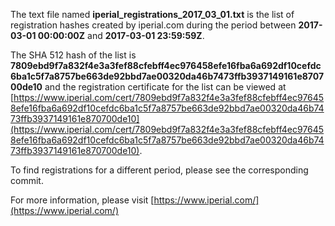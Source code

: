 The text file named **iperial_registrations_2017_03_01.txt** is the list of registration hashes created by iperial.com during the period between **2017-03-01 00:00:00Z** and **2017-03-01 23:59:59Z**.

The SHA 512 hash of the list is **7809ebd9f7a832f4e3a3fef88cfebff4ec976458efe16fba6a692df10cefdc6ba1c5f7a8757be663de92bbd7ae00320da46b7473ffb3937149161e870700de10** and the registration certificate for the list can be viewed at [https://www.iperial.com/cert/7809ebd9f7a832f4e3a3fef88cfebff4ec976458efe16fba6a692df10cefdc6ba1c5f7a8757be663de92bbd7ae00320da46b7473ffb3937149161e870700de10](https://www.iperial.com/cert/7809ebd9f7a832f4e3a3fef88cfebff4ec976458efe16fba6a692df10cefdc6ba1c5f7a8757be663de92bbd7ae00320da46b7473ffb3937149161e870700de10).

To find registrations for a different period, please see the corresponding commit.

For more information, please visit [https://www.iperial.com/](https://www.iperial.com/)
